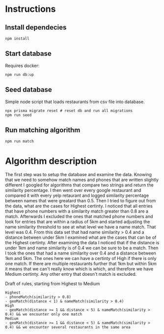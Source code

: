 # Instructions

## Install dependecies

```
npm install
```

## Start database

Requires docker:

```
npm run db:up
```

## Seed database

Simple node script that loads restaurants from csv file into database.

```
npx prisma migrate reset # reset db and run all migrations
npm run seed
```

## Run matching algorithm

```
npm run match
```

# Algorithm description

The first step was to setup the database and examine the data. Knowing that we need to somehow match names and phones that are written slightly different I googled for algorithms that compare two strings and return the similarity percentage. I then went over every google restaurant and compared it with every yelp retaurant and logged similarity percentage between names that were greatard than 0.5. Then I tried to figure out from the data, what are the cases for Highest certinty. I noticed that all entries that have phone numbers with a similarity match greater than 0.8 are a match. Afterwards I excluded the ones that matched phone numbers and look for entries that are within a radius of 5km and started adjusting the name similarity threshold to see at what level we have a name match. That level was 0.4. From this data set that had name similarity > 0.4 and a distance between under 5km I examined what are the cases that can be of the Highest certinty. After examining the data I noticed that if the distance is under 1km and name similarity is of 0.4 we can be sure to be a match. Then I took the ones that had a name similarity over 0.4 and a distance between 1km and 5km. The ones here we can have a certinty of High if there is only one match. If there are multiple restaurants further that 1km but within 5km it means that we can't really know which is which, and therefore we have Medium certinty. Any other entry that doesn't match is excluded.

Draft of rules, starting from Highest to Medium

```
Highest
- phoneMatch(similarity > 0.8)
- geoMatch(distance < 1) & nameMatch(similarity > 0.4)
High
- geoMatch(distance >= 1 && distance < 5) & nameMatch(similarity > 0.4) && we encounter only one match
Medium
- geoMatch(distance >= 1 && distance < 5) & nameMatch(similarity > 0.4) && we encounter several restaurants in the same area
```
